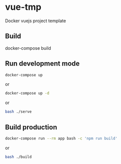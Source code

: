 # vue-tmp
Docker vuejs project template

## Build
docker-compose build

## Run development mode

```bash
docker-compose up
```
or

```bash
docker-compose up -d
```
or

```bash
bash ./serve
```
## Build production

```bash
docker-compose run --rm app bash -c 'npm run build'
```
or

```bash
bash ./build
```
